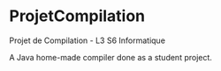 # ProjetCompilation
Projet de Compilation - L3 S6 Informatique

A Java home-made compiler done as a student project.
